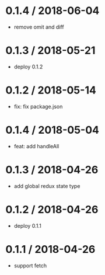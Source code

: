 0.1.4 / 2018-06-04
==================

* remove omit and diff

0.1.3 / 2018-05-21
==================

* deploy 0.1.2

0.1.2 / 2018-05-14
==================

* fix: fix package.json

0.1.4 / 2018-05-04
==================

* feat: add handleAll

0.1.3 / 2018-04-26
==================

* add global redux state type

0.1.2 / 2018-04-26
==================

* deploy 0.1.1

0.1.1 / 2018-04-26
==================

* support fetch

